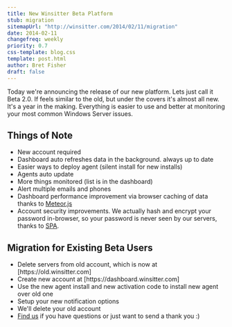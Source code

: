 ```yaml
---
title: New Winsitter Beta Platform
stub: migration
sitemapUrl: "http://winsitter.com/2014/02/11/migration"
date: 2014-02-11
changefreq: weekly
priority: 0.7
css-template: blog.css
template: post.html
author: Bret Fisher
draft: false
---
```

Today we're announcing the release of our new platform. Lets just call it Beta 2.0. If feels similar to the old, but under the covers it's almost all new. It's a year in the making. Everything is easier to use and better at monitoring your most common Windows Server issues.

<h2>Things of Note</h2>

<ul>
<li>New account required</li>
<li>Dashboard auto refreshes data in the background. always up to date</li>
<li>Easier ways to deploy agent (silent install for new installs)</li>
<li>Agents auto update</li>
<li>More things monitored (list is in the dashboard)</li>
<li>Alert multiple emails and phones</li>
<li>Dashboard performance improvement via browser caching of data thanks to <a href="http://www.meteor.com">Meteor.js</a></li>
<li>Account security improvements. We actually hash and encrypt your password in-browser, so your password is never seen by our servers, thanks to <a href="http://en.wikipedia.org/wiki/Secure_Remote_Password_protocol">SPA</a>.</li>
</ul>

<h2>Migration for Existing Beta Users</h2>

<ul>
<li>Delete servers from old account, which is now at [https://old.winsitter.com]</li>
<li>Create new account at [https://dashboard.winsitter.com]</li>
<li>Use the new agent install and new activation code to install new agent over old one</li>
<li>Setup your new notification options</li>
<li>We'll delete your old account</li>
<li><a href="https://winsitter.uservoice.com">Find us</a> if you have questions or just want to send a thank you :)</li>
</ul>
